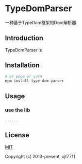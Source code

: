 # TypeDomParser
一种基于TypeDom框架的Dom解析器.
## Introduction

TypeDomParser is 

## Installation

```bash
# or pnpm or yarn
npm install type-dom-parser
```

## Usage

### use the lib

```ts
......
```
## License

[MIT](https://opensource.org/licenses/MIT)

Copyright (c) 2013-present, xjf7711
